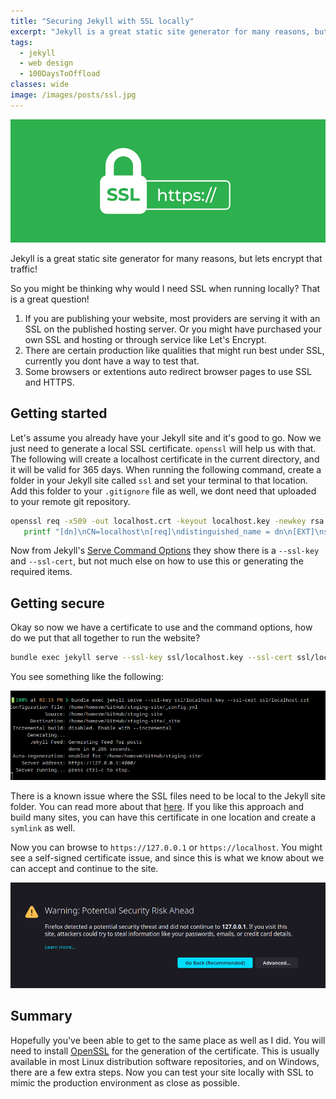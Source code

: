 ```yaml
---
title: "Securing Jekyll with SSL locally"
excerpt: "Jekyll is a great static site generator for many reasons, but lets encrypt that traffic!"
tags:
  - jekyll
  - web design
  - 100DaysToOffload
classes: wide
image: /images/posts/ssl.jpg
---
```


![SSL header](/static/images/posts/ssl.jpg)

Jekyll is a great static site generator for many reasons, but lets encrypt that traffic!

So you might be thinking why would I need SSL when running locally? That is a great question!

1. If you are publishing your website, most providers are serving it with an SSL on the published hosting server. Or you might have purchased your own SSL and hosting or through service like Let's Encrypt. 
2. There are certain production like qualities that might run best under SSL, currently you dont have a way to test that.
3. Some browsers or extentions auto redirect browser pages to use SSL and HTTPS.

## Getting started

Let's assume you already have your Jekyll site and it's good to go. Now we just need to generate a local SSL certificate. `openssl` will help us with that. The following will create a localhost certificate in the current directory, and it will be valid for 365 days. When running the following command, create a folder in your Jekyll site called `ssl` and set your terminal to that location. Add this folder to your `.gitignore` file as well, we dont need that uploaded to your remote git repository.

```bash
openssl req -x509 -out localhost.crt -keyout localhost.key -newkey rsa:2048 -nodes -sha256 -subj '/CN=localhost' -extensions EXT -config <( \
   printf "[dn]\nCN=localhost\n[req]\ndistinguished_name = dn\n[EXT]\nsubjectAltName=DNS:localhost\nkeyUsage=digitalSignature\nextendedKeyUsage=serverAuth") -days 365
```

Now from Jekyll's [Serve Command Options](https://jekyllrb.com/docs/configuration/options/#serve-command-options) they show there is a `--ssl-key` and `--ssl-cert`, but not much else on how to use this or generating the required items.

## Getting secure

Okay so now we have a certificate to use and the command options, how do we put that all together to run the website?

```bash
bundle exec jekyll serve --ssl-key ssl/localhost.key --ssl-cert ssl/localhost.crt
```

You see something like the following:

![SSL header](/static/images/posts/jekyll-ssl.png)

There is a known issue where the SSL files need to be local to the Jekyll site folder. You can read more about that [here](https://github.com/jekyll/jekyll/issues/5046). If you like this approach and build many sites, you can have this certificate in one location and create a `symlink` as well.

Now you can browse to `https://127.0.0.1` or `https://localhost`. You might see a self-signed certificate issue, and since this is what we know about we can accept and continue to the site.

![SSL browser warning](/static/images/posts/browser-warning.png)

## Summary

Hopefully you've been able to get to the same place as well as I did. You will need to install [OpenSSL](https://www.openssl.org/) for the generation of the certificate. This is usually available in most Linux distribution software repositories, and on Windows, there are a few extra steps. Now you can test your site locally with SSL to mimic the production environment as close as possible.